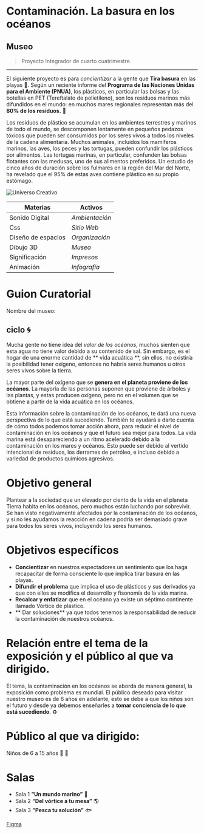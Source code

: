 # Contaminación. La basura en los océanos

## Museo 

>Proyecto Integrador de cuarto cuatrimestre.

---

El siguiente proyecto es para *concientizar* a la gente que **Tira basura** en las playas :palm_tree:.
Según un reciente informe del **Programa de las Naciones Unidas para el Ambiente (PNUA)**, los plásticos, en particular las bolsas y las botellas en PET (Tereftalato de polietileno), son los residuos marinos más difundidos en el mundo: en muchos mares regionales representan más del **80% de los residuos.** :ocean:

Los residuos de plástico se acumulan en los ambientes terrestres y marinos de todo el mundo, se descomponen lentamente en pequeños pedazos tóxicos que pueden ser consumidos por los seres vivos a todos los niveles de la cadena alimentaria. Muchos animales, incluidos los mamíferos marinos, las aves, los peces y las tortugas, pueden confundir los plásticos por alimentos. Las tortugas marinas, en particular, confunden las bolsas flotantes con las medusas, uno de sus alimentos preferidos. Un estudio de cinco años de duración sobre los fulmares en la región del Mar del Norte, ha revelado que el 95% de estas aves contiene plástico en su propio estómago.

![Universo Creativo](/universo-creativo/artepovera.jpg)

Materias     |  Activos
------------ |  ------------
Sonido Digital     |  *Ambientación*  
Css                |  *Sitio Web*     
Diseño de espacios |  *Organización*                 
Dibujo 3D          |  *Museo*         
Significación      |  *Impresos*      
Animación          |  *Infografía*  


# Guion Curatorial
Nombre del museo:  

## ciclo :cyclone:

Mucha gente no tiene idea del *valor de los océanos*, muchos sienten que esta agua no tiene valor debido a su contenido de sal. Sin embargo, es el hogar de una enorme cantidad de ** vida acuática **, sin ellos, no existiría la posibilidad tener oxígeno, entonces no habría seres humanos u otros seres vivos sobre la tierra.

La mayor parte del oxígeno que se **genera en el planeta proviene de los océanos**. La mayoría de las personas suponen que proviene de árboles y las plantas, y estas producen oxígeno, pero no en el volumen que se obtiene a partir de la vida acuática en los océanos.

Esta información sobre la contaminación de los océanos, te dará una nueva perspectiva de lo que está sucediendo. También te ayudará a darte cuenta de cómo todos podemos tomar acción ahora, para reducir el nivel de contaminación en los océanos y que el futuro sea mejor para todos.
La vida marina está desapareciendo a un ritmo acelerado debido a la contaminación en los mares y océanos. Esto puede ser debido al vertido intencional de residuos, los derrames de petróleo, e incluso debido a variedad de productos químicos agresivos.

# Objetivo general

Plantear a la sociedad que un elevado por ciento de la vida en el planeta Tierra habita en los océanos, pero muchos están luchando por sobrevivir. Se han visto negativamente afectados por la contaminación de los océanos, y si no les ayudamos la reacción en cadena podría ser demasiado grave para todos los seres vivos, incluyendo los seres humanos.

# Objetivos específicos

- **Concientizar** en nuestros espectadores un sentimiento que los haga recapacitar de forma consciente lo que implica tirar basura en las playas.
- **Difundir el problema** que implica el uso de plásticos y sus derivados ya que con ellos se modifica el desarrollo y fisonomía de la vida marina.
- **Recalcar y enfatizar** que en el océano ya existe un séptimo continente llamado Vórtice de plástico.
- ** Dar soluciones** ya que todos tenemos la responsabilidad de reducir la contaminación de nuestros océanos.

# Relación entre el tema de la exposición y el público al que va dirigido.

El tema, la contaminación en los océanos se aborda de manera general, la exposición como problema es mundial. El público deseado para visitar nuestro museo es de 6 años en adelante, esto se debe a que los niños son el futuro y desde ya debemos enseñarles a **tomar conciencia de lo que está sucediendo**. :recycle:

# Público al que va dirigido: 

Niños de 6 a 15 años :girl: :boy:

# Salas

- Sala 1 **“Un mundo marino”** :whale:
- Sala 2 **“Del vórtice a tu mesa”** :earth_americas:
- Sala 3 **“Pesca tu solución”** :fish:

[Figma](https://www.figma.com/file/RNr11QdfkuIDC4Cs86PLjrlh/Untitled)

